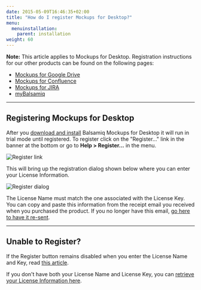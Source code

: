 ```yaml
---
date: 2015-05-09T16:46:35+02:00
title: "How do I register Mockups for Desktop?"
menu:
  menuinstallation:
    parent: installation
weight: 60
---
```

**Note:** This article applies to Mockups for Desktop. Registration instructions for our other products can be found on the following pages:

*   [Mockups for Google Drive](http://support.balsamiq.com/customer/portal/articles/1550556#signingup)
*   [Mockups for Confluence](http://support.balsamiq.com/customer/portal/articles/113839#register)
*   [Mockups for JIRA](http://support.balsamiq.com/customer/portal/articles/113844#register)
*   [myBalsamiq](http://support.balsamiq.com/customer/portal/articles/1397041#signingup)

* * *

## Registering Mockups for Desktop

After you [download and install](/installation/howto/) Balsamiq Mockups for Desktop it will run in trial mode until registered. To register click on the "Register..." link in the banner at the bottom or go to **Help > Register...** in the menu.

![Register link](https://media.balsamiq.com/img/support/docs/m4d/register-link.png)

This will bring up the registration dialog shown below where you can enter your License Information.

![Register dialog](https://media.balsamiq.com/img/support/docs/m4d/register-dialog.png)

The License Name must match the one associated with the License Key. You can copy and paste this information from the receipt email you received when you purchased the product. If you no longer have this email, [go here to have it re-sent](https://balsamiq.com/buy/lostkey/).

* * *

## Unable to Register?

If the Register button remains disabled when you enter the License Name and Key, read [this article](http://support.balsamiq.com/customer/portal/articles/98984).

If you don't have both your License Name and License Key, you can [retrieve your License Information here](https://balsamiq.com/buy/lostkey/).
